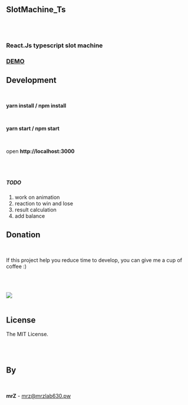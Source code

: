 ## SlotMachine_Ts

<br>
<br>

### React.Js typescript slot machine

### [DEMO](https://mrzlab630.github.io/SlotMachine_Ts/)

## Development

<br>

**yarn install / npm install**

<br>

**yarn start / npm start**

<br>

open **http://localhost:3000**

<br>
<br>


##### TODO

1. work on animation
2. reaction to win and lose
3. result calculation
4. add balance

## Donation

<br>

If this project help you reduce time to develop, you can give me a cup of coffee :)

<br>
<br>

[![](https://www.paypalobjects.com/en_US/i/btn/btn_donateCC_LG.gif)](https://www.paypal.com/cgi-bin/webscr?cmd=_s-xclick&hosted_button_id=3FYLY9YVBTSEL)
<br>
<br>

## License

The MIT License.

<br>
<br>

## By

<br>

**mrZ** - mrz@mrzlab630.pw